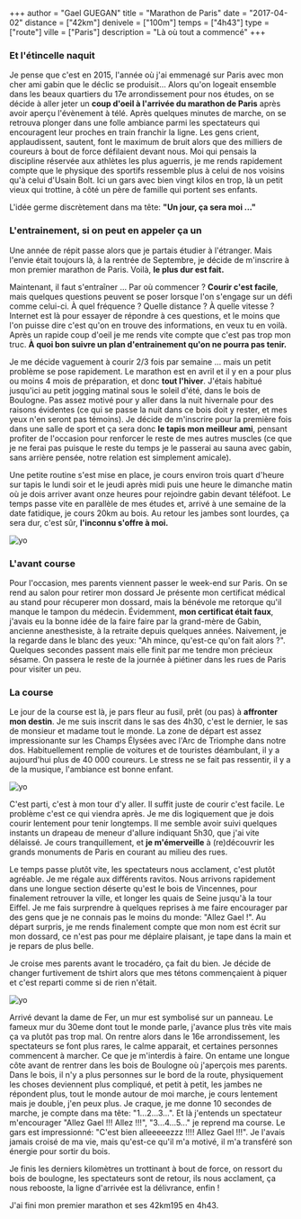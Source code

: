 +++
author = "Gael GUEGAN"
title = "Marathon de Paris"
date = "2017-04-02"
distance = ["42km"]
denivele = ["100m"]
temps = ["4h43"]
type = ["route"]
ville = ["Paris"]
description = "Là où tout a commencé"
+++

### Et l'étincelle naquit
Je pense que c'est en 2015, l'année où j'ai emmenagé sur Paris avec mon cher ami gabin que le déclic se produisit... Alors qu'on logeait ensemble dans les beaux quartiers du 17e arrondissement pour nos études, on se décide à aller jeter un **coup d'oeil à l'arrivée du marathon de Paris** après avoir aperçu l'évènement à télé. Après quelques minutes de marche, on se retrouva plonger dans une folle ambiance  parmi les spectateurs qui encouragent leur proches en train franchir la ligne. Les gens crient, applaudissent, sautent, font le maximum de bruit alors que des milliers de coureurs à bout de force défilaient devant nous.
Moi qui pensais la discipline réservée aux athlètes les plus aguerris, je me rends rapidement compte que le physique des sportifs ressemble plus à celui de nos voisins qu'à celui d'Usain Bolt. Ici un gars avec bien vingt kilos en trop, là un petit vieux qui trottine, à côté un père de famille qui portent ses enfants.

L'idée germe discrètement dans ma tête: **"Un jour, ça sera moi ..."**

### L'entrainement, si on peut en appeler ça un
Une année de répit passe alors que je partais étudier à l'étranger. Mais l'envie était toujours là, à la rentrée de Septembre, je décide de m'inscrire à mon premier marathon de Paris. Voilà, **le plus dur est fait.**

Maintenant, il faut s'entraîner ... Par où commencer ? **Courir c'est facile**, mais quelques questions peuvent se poser lorsque l'on s'engage sur un défi comme celui-ci. À quel fréquence ? Quelle distance ? À quelle vitesse ? Internet est là pour essayer de répondre à ces questions, et le moins que l'on puisse dire c'est qu'on en trouve des informations, en veux tu en voilà. Après un rapide coup d'oeil je me rends vite compte que c'est pas trop mon truc. **À quoi bon suivre un plan d'entrainement qu'on ne pourra pas tenir.**

Je me décide vaguement à courir 2/3 fois par semaine ... mais un petit problème se pose rapidement. Le marathon est en avril et il y en a pour plus ou moins 4 mois
de préparation, et donc **tout l'hiver**. J'étais habitué jusqu'ici au petit jogging matinal sous le soleil d'été, dans le bois de Boulogne. Pas assez motivé pour y aller dans la nuit hivernale pour des raisons évidentes (ce qui se passe la nuit dans ce bois doit y rester, et mes yeux n'en seront pas témoins).
Je décide de m'inscrire pour la première fois dans une salle de sport et ça sera donc **le tapis mon meilleur ami**, pensant profiter de l'occasion pour renforcer le reste de mes autres muscles (ce que je ne ferai pas puisque le reste du temps je le passerai au sauna avec gabin, sans arrière pensée, notre relation est simplement amicale).

Une petite routine s'est mise en place, je cours environ trois quart d'heure sur tapis le lundi soir et le jeudi après midi puis une heure le dimanche matin où je dois arriver avant onze heures pour rejoindre gabin devant téléfoot. Le temps passe vite en parallèle de mes études et, arrivé à une semaine de la date fatidique, je cours 20km au bois. Au retour les jambes sont lourdes, ça sera dur, c'est sûr, **l'inconnu s'offre à moi.**

![yo](/2017_marathon_paris22.jpg)

### L'avant course
Pour l'occasion, mes parents viennent passer le week-end sur Paris. On se rend au salon pour retirer mon dossard
Je présente mon certificat médical au stand pour récuperer mon dossard, mais la bénévole me retorque qu'il manque le tampon du médecin. Évidemment, **mon certificat était faux**, j'avais eu la bonne idée de la faire faire par la grand-mère de Gabin, ancienne anesthesiste, à la retraite depuis quelques années.
Naivement, je la regarde dans le blanc des yeux: "Ah mince, qu'est-ce qu'on fait alors ?". Quelques secondes passent mais elle finit par me tendre mon précieux sésame. On passera le reste de la journée à piétiner dans les rues de Paris pour visiter un peu.

### La course
Le jour de la course est là, je pars fleur au fusil, prêt (ou pas) à **affronter mon destin**. Je me suis inscrit dans le sas des 4h30, c'est le dernier, le sas de monsieur et madame tout le monde. La zone de départ est assez impressionante sur les Champs Élysées avec l'Arc de Triomphe dans notre dos. Habituellement remplie de voitures et de touristes déambulant, il y a aujourd'hui plus de 40 000 coureurs. Le stress ne se fait pas ressentir, il y a de la musique, l'ambiance est bonne enfant.

![yo](/2017_marathon_paris11.jpg)

C'est parti, c'est à mon tour d'y aller. Il suffit juste de courir c'est facile. Le problème c'est ce qui viendra après. Je me dis logiquement que je dois courir lentement pour tenir longtemps. Il me semble avoir suivi quelques instants un drapeau de meneur d'allure indiquant 5h30, que j'ai vite délaissé.
Je cours tranquillement, et **je m'émerveille** à (re)découvrir les grands monuments de Paris en courant au milieu des rues.

Le temps passe plutôt vite, les spectateurs nous acclament, c'est plutôt agréable. Je me régale aux différents ravitos. Nous arrivons rapidement dans une longue section déserte qu'est le bois de Vincennes, pour finalement retrouver la ville, et longer les quais de Seine jusqu'à la tour Eiffel. Je me fais surprendre à quelques reprises à me faire encourager par des gens que je ne connais pas le moins du monde: "Allez Gael !". Au départ surpris, je me rends finalement compte que mon nom est écrit sur mon dossard, ce n'est pas pour me déplaire plaisant, je tape dans la main et je repars de plus belle.

Je croise mes parents avant le trocadéro, ça fait du bien. Je décide de changer furtivement de tshirt alors que mes tétons commençaient à piquer et c'est reparti comme si de rien n'était.

![yo](/2017_marathon_paris33.jpg)

Arrivé devant la dame de Fer, un mur est symbolisé sur un panneau. Le fameux mur du 30eme dont tout le monde parle, j'avance plus très vite mais ça va plutôt pas trop mal. On rentre alors dans le 16e arrondissement, les spectateurs se font plus rares, le calme apparait, et certaines personnes commencent à marcher. Ce que je m'interdis à faire. On entame une longue côte avant de rentrer dans les bois de Boulogne où j'aperçois mes parents. Dans le bois, il n'y a plus personnes sur le bord de la route, physiquement les choses deviennent plus compliqué, et petit à petit, les jambes ne répondent plus, tout le monde autour de moi marche, je cours lentement mais je double, j'en peux plus. Je craque, je me donne 10 secondes de marche, je compte dans ma tête: "1...2...3...". Et là j'entends un spectateur m'encourager "Allez Gael !!! Allez !!!", "3...4...5..." je reprend ma course. Le gars est impressionné: "C'est bien alleeeeezzz !!!! Allez Gael !!!". Je l'avais jamais croisé de ma vie, mais qu'est-ce qu'il m'a motivé, il m'a transféré son énergie pour sortir du bois.

Je finis les derniers kilomètres un trottinant à bout de force, on ressort du bois de boulogne, les spectateurs sont de retour, ils nous acclament, ça nous rebooste, la ligne d'arrivée est la délivrance, enfin !

J'ai fini mon premier marathon et ses 42km195 en 4h43.